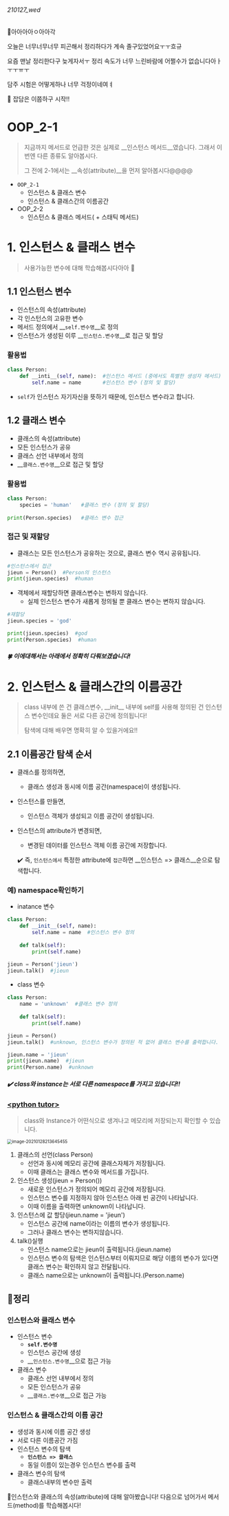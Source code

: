 ###### 210127_wed



:hear_no_evil:아아아아ㅇ아아각

오늘은 너무너무너무 피곤해서 정리하다가 계속 졸구있었어요ㅜㅜ흐규

요즘 맨날 정리한다구 늦게자서ㅜ 정리 속도가 너무 느린바람에 어쩔수가 없습니다아ㅏㅜㅜㅠㅜ

담주 시험은 어떻게하나 너무 걱정이네여ㅕ



:ghost: 잡담은 이쯤하구 시작!!



# OOP_2-1

> 지금까지 메서드로 언급한 것은 실제로 __인스턴스 메서드__였습니다. 그래서 이번엔 다른 종류도 알아봅시다.
>
> 그 전에 2-1에서는 __속성(attribute)__을 먼저 알아봅시다@@@@

- `OOP_2-1`
  - 인스턴스 & 클래스 변수	
  - 인스턴스 & 클래스간의 이름공간
- OOP_2-2
  - 인스턴스 & 클래스 메서드( + 스태틱 메서드)





# 1. 인스턴스 & 클래스 변수

> 사용가능한 변수에 대해 학습해봅시다아아 :microphone:

## 1.1 인스턴스 변수

- 인스턴스의 속성(attribute)
- 각 인스턴스의 고유한 변수
- 메서드 정의에서 __`self.변수명`__로 정의
- 인스턴스가 생성된 이루 __`인스턴스.변수명`__로 접근 및 할당

### 활용법

```python
class Person:
    def __inti__(self, name):  #인스턴스 메서드 (중에서도 특별한 생성자 메서드)
        self.name = name	   #인스턴스 변수 (정의 및 할당)
```

- `self`가 인스턴스 자기자신을 뜻하기 때문에, 인스턴스 변수라고 합니다.



## 1.2 클래스 변수

- 클래스의 속성(attribute)
- 모든 인스턴스가 공유
- 클래스 선언 내부에서 정의
- __`클래스.변수명`__으로 접근 및 할당

### 활용법

```python
class Person:
    species = 'human'	#클래스 변수 (정의 및 할당)
    
print(Person.species)   #클래스 변수 접근
```

### 접근 및 재할당

- 클래스는 모든 인스턴스가 공유하는 것으로, 클래스 변수 역시 공유됩니다.

```python
#인스턴스에서 접근
jieun = Person()  #Person의 인스턴스
print(jieun.species)  #human
```
- 객체에서 재할당하면 클래스변수는 변하지 않습니다.
  - 실제 인스턴스 변수가 새롭게 정의될 뿐 클래스 변수는 변하지 않습니다.
```python
#재할당
jieun.species = 'god'

print(jieun.species)  #god
print(Person.species)  #human
```

##### :four_leaf_clover: 이에대해서는 아래에서 정확히 다뤄보겠습니다!



# 2. 인스턴스 & 클래스간의 이름공간

> class 내부에 쓴 건 클래스변수, \_\_init__ 내부에 self를 사용해 정의된 건 인스턴스 변수인데요 둘은 서로 다른 공간에 정의됩니다! 
>
> 탐색에 대해 배우면 명확히 알 수 있을거에요!!

## 2.1 이름공간 탐색 순서

- 클래스를 정의하면,

  - 클래스 생성과 동시에 이름 공간(namespace)이 생성됩니다.

- 인스턴스를 만들면,

  - 인스턴스 객체가 생성되고 이름 공간이 생성됩니다.

- 인스턴스의 attribute가 변경되면,

  - 변경된 데이터를 인스턴스 객체 이름 공간에 저장합니다.

  :heavy_check_mark: 즉, `인스턴스에서` 특정한 attribute에 `접근`하면 __인스턴스 => 클래스__순으로 탐색합니다.



### 예) namespace확인하기

- inatance 변수

```python
class Person:
    def __init__(self, name):
        self.name = name  #인스턴스 변수 정의
        
    def talk(self):
        print(self.name)
```

```python
jieun = Person('jieun')
jieun.talk()  #jieun
```

- class 변수

```python
class Person:
    name = 'unknown'  #클래스 변수 정의
    
    def talk(self):
        print(self.name)
```

```python
jieun = Person()
jieun.talk()  #unknown, 인스턴스 변수가 정의된 적 없어 클래스 변수를 출력합니다.
```

```python
jieun.name = 'jieun'
print(jieun.name)  #jieun
print(Person.name)  #unknown
```

##### :heavy_check_mark: class와 instance는 서로 다른 namespace를 가지고 있습니다!!



### [\<python tutor>](http://pythontutor.com/visualize.html#mode=display)

> class와 Instance가 어떤식으로 생겨나고 메모리에 저장되는지 확인할 수 있습니다.

<img src="C:\Users\sungen\AppData\Roaming\Typora\typora-user-images\image-20210128213645455.png" alt="image-20210128213645455" style="zoom:70%;" />

1. 클래스의 선언(class Person)
   - 선언과 동시에 메모리 공간에 클래스자체가 저장됩니다.
   - 이때 클래스는 클래스 변수와 메서드를 가집니다.
2. 인스턴스 생성(jieun = Person())
   - 새로운 인스턴스가 정의되어 메모리 공간에 저장됩니다.
   - 인스턴스 변수를 지정하지 않아 인스턴스 아래 빈 공간이 나타납니다.
   - 이때 이름을 출력하면 unknown이 나타납니다.
3. 인스턴스에 값 할당(jieun.name = 'jieun')
   - 인스턴스 공간에 name이라는 이름의 변수가 생성됩니다.
   - 그러나 클래스 변수는 변하지않습니다.
4. talk()실행
   - 인스턴스 name으로는 jieun이 출력됩니다.(jieun.name)
   - 인스턴스 변수의 탐색은 인스턴스부터 이뤄지므로 해당 이름의 변수가 있다면 클래스 변수는 확인하지 않고 전달됩니다.
   - 클래스 name으로는 unknown이 출력됩니다.(Person.name) 





## :pushpin:정리

### 인스턴스와 클래스 변수

- 인스턴스 변수
  - __`self.변수명`__
  - 인스턴스 공간에 생성
  - __`인스턴스.변수명`__으로 접근 가능
- 클래스 변수
  - 클래스 선언 내부에서 정의
  - 모든 인스턴스가 공유
  - __`클래스.변수명`__으로 접근 가능

### 인스턴스 & 클래스간의 이름 공간

- 생성과 동시에 이름 공간 생성
- 서로 다른 이름공간 가짐
- 인스턴스 변수의 탐색
  - __`인스턴스 => 클래스`__
  - 동일 이름이 있는경우 인스턴스 변수를 출력
- 클래스 변수의 탐색
  - 클래스내부의 변수만 출력





:fist_oncoming:인스턴스와 클래스의 속성(attribute)에 대해 알아봤습니다! 다음으로 넘어가서 메서드(method)를 학습해봅시다!